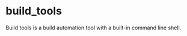 build_tools
===========

Build tools is a build automation tool with a built-in command line shell.
